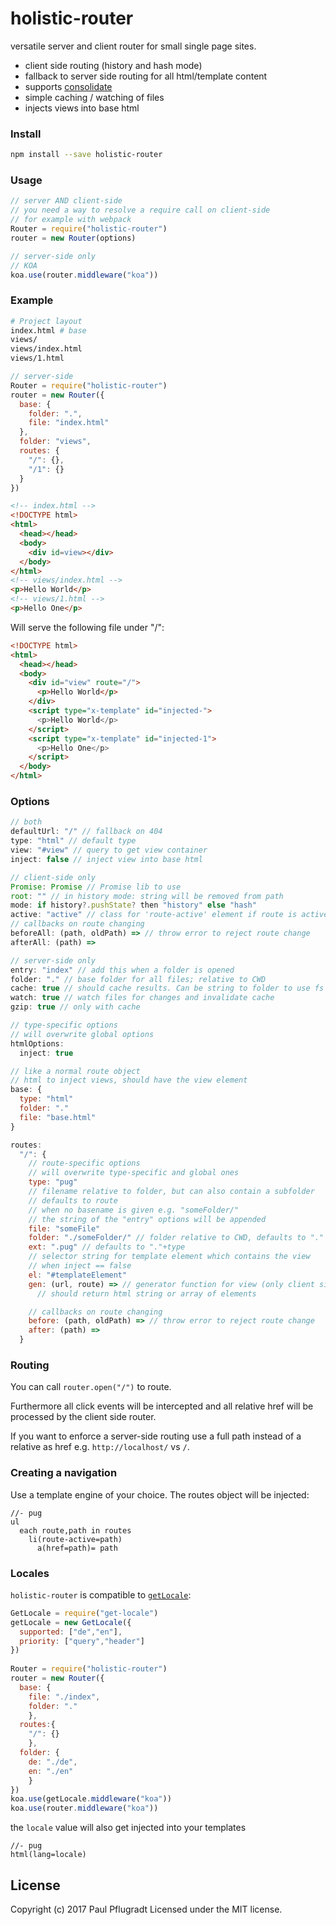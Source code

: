 # holistic-router

versatile server and client router for small single page sites.

- client side routing (history and hash mode)
- fallback to server side routing for all html/template content
- supports [consolidate](https://github.com/tj/consolidate.js/)
- simple caching / watching of files
- injects views into base html

### Install

```sh
npm install --save holistic-router
```

### Usage

```js
// server AND client-side
// you need a way to resolve a require call on client-side
// for example with webpack
Router = require("holistic-router")
router = new Router(options)

// server-side only
// KOA
koa.use(router.middleware("koa"))
```

### Example
```sh
# Project layout
index.html # base
views/
views/index.html
views/1.html
```
```js
// server-side
Router = require("holistic-router")
router = new Router({
  base: {
    folder: ".",
    file: "index.html"
  },
  folder: "views",
  routes: {
    "/": {},
    "/1": {}
  }
})
```
```html
<!-- index.html -->
<!DOCTYPE html>
<html>
  <head></head>
  <body>
    <div id=view></div>
  </body>
</html>
<!-- views/index.html -->
<p>Hello World</p>
<!-- views/1.html -->
<p>Hello One</p>
```
Will serve the following file under "/":
```html
<!DOCTYPE html>
<html>
  <head></head>
  <body>
    <div id="view" route="/">
      <p>Hello World</p>
    </div>
    <script type="x-template" id="injected-">
      <p>Hello World</p>
    </script>
    <script type="x-template" id="injected-1">
      <p>Hello One</p>
    </script>
  </body>
</html>
```

### Options
```js
// both
defaultUrl: "/" // fallback on 404
type: "html" // default type
view: "#view" // query to get view container
inject: false // inject view into base html

// client-side only
Promise: Promise // Promise lib to use
root: "" // in history mode: string will be removed from path
mode: if history?.pushState? then "history" else "hash" 
active: "active" // class for 'route-active' element if route is active
// callbacks on route changing
beforeAll: (path, oldPath) => // throw error to reject route change
afterAll: (path) =>

// server-side only
entry: "index" // add this when a folder is opened
folder: "." // base folder for all files; relative to CWD
cache: true // should cache results. Can be string to folder to use fs cache
watch: true // watch files for changes and invalidate cache
gzip: true // only with cache

// type-specific options
// will overwrite global options
htmlOptions:
  inject: true

// like a normal route object
// html to inject views, should have the view element
base: {
  type: "html"
  folder: "."
  file: "base.html"
}

routes:
  "/": {
    // route-specific options
    // will overwrite type-specific and global ones
    type: "pug"
    // filename relative to folder, but can also contain a subfolder
    // defaults to route
    // when no basename is given e.g. "someFolder/"
    // the string of the "entry" options will be appended
    file: "someFile" 
    folder: "./someFolder/" // folder relative to CWD, defaults to "."
    ext: ".pug" // defaults to "."+type
    // selector string for template element which contains the view
    // when inject == false
    el: "#templateElement" 
    gen: (url, route) => // generator function for view (only client side)
      // should return html string or array of elements

    // callbacks on route changing
    before: (path, oldPath) => // throw error to reject route change
    after: (path) =>
  }
```
### Routing

You can call `router.open("/")` to route. 

Furthermore all click events will be intercepted and all relative href will be processed by the client side router.

If you want to enforce a server-side routing use a full path instead of a relative as href e.g. `http://localhost/` vs `/`.

### Creating a navigation
Use a template engine of your choice.
The routes object will be injected:
```pug
//- pug
ul
  each route,path in routes
    li(route-active=path)
      a(href=path)= path
```

### Locales

`holistic-router` is compatible to [`getLocale`](https://github.com/paulpflug/getLocale):
```js
GetLocale = require("get-locale")
getLocale = new GetLocale({
  supported: ["de","en"],
  priority: ["query","header"]
})
  
Router = require("holistic-router")
router = new Router({
  base: {
    file: "./index",
    folder: "."
    }, 
  routes:{
    "/": {}
    },
  folder: {
    de: "./de",
    en: "./en"
    }
})
koa.use(getLocale.middleware("koa"))
koa.use(router.middleware("koa"))
```
the `locale` value will also get injected into your templates
```pug
//- pug
html(lang=locale)
```


## License
Copyright (c) 2017 Paul Pflugradt
Licensed under the MIT license.

